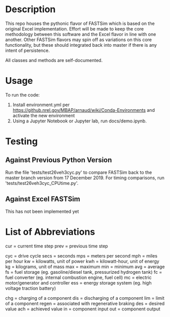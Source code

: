 # Description
This repo houses the pythonic flavor of FASTSim which is based on the original Excel implementation. Effort will be made to keep the core methodology between this software and the Excel flavor in line with one another. Other FASTSim flavors may spin off as variations on this core functionality, but these should integrated back into master if there is any intent of persistence.

All classes and methods are self-documented.  

# Usage
To run the code:
1. Install environment.yml per https://github.nrel.gov/MBAP/arnaud/wiki/Conda-Environments and activate the new environment
2. Using a Jupyter Notebook or Jupyter lab, run docs/demo.ipynb.

# Testing

## Against Previous Python Version
Run the file 'tests/test26veh3cyc.py' to compare FASTSim back to the master branch version from 17 December 2019.  For timing comparisons, run 'tests/test26veh3cyc_CPUtime.py'.  

## Against Excel FASTSim
This has not been implemented yet

# List of Abbreviations
cur = current time step
prev = previous time step

cyc = drive cycle
secs = seconds
mps = meters per second
mph = miles per hour
kw = kilowatts, unit of power
kwh = kilowatt-hour, unit of energy
kg = kilograms, unit of mass
max = maximum
min = minimum
avg = average
fs = fuel storage (eg. gasoline/diesel tank, pressurized hydrogen tank)
fc = fuel converter (eg. internal combustion engine, fuel cell)
mc = electric motor/generator and controller
ess = energy storage system (eg. high voltage traction battery)

chg = charging of a component
dis = discharging of a component
lim = limit of a component
regen = associated with regenerative braking
des = desired value
ach = achieved value
in = component input
out = component output

